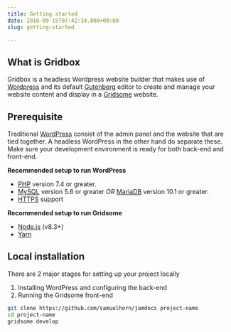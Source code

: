 ```yaml
---
title: Getting started
date: 2018-09-15T07:42:34.000+00:00
slug: getting-started

---
```

## What is Gridbox

Gridbox is a headless Wordpress website builder that makes use of [Wordpress](https://wordpress.org/ "WordPress") and its default [Gutenberg](https://wordpress.org/gutenberg/ "Gutenberg") editor to create and manage your website content and display in a [Gridsome](https://gridsome.org/ "Gridsome") website. 

## Prerequisite

Traditional [WordPress](https://wordpress.org/ "WordPress") consist of the admin panel and the website that are tied together. A headless WordPress in the other hand do separate these. Make sure your development environment is ready for both back-end and front-end. 

**Recommended setup to run WordPress**

* [PHP](https://www.php.net/) version 7.4 or greater.
* [MySQL](https://www.mysql.com/) version 5.6 or greater _OR_ [MariaDB](https://mariadb.org/) version 10.1 or greater.
* [HTTPS](https://wordpress.org/news/2016/12/moving-toward-ssl/) support

**Recommended setup to run Gridsome**

* [Node.js](https://nodejs.org/ "Node.js") (v8.3+) 
*  [Yarn](https://yarnpkg.com/)

## Local installation

There are 2 major stages for setting up your project locally

1. Installing WordPress and configuring the back-end
2. Running the Gridsome front-end

```bash
git clone https://github.com/samuelhorn/jamdocs project-name
cd project-name
gridsome develop
```